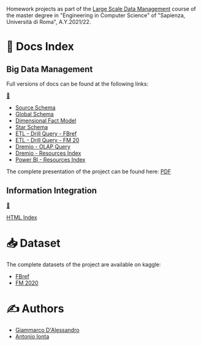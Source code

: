 Homework projects as part of the [Large Scale Data Management](http://www.diag.uniroma1.it/~lembo/teaching/LargeScaleDataManagement/) course of the master degree in "Engineering in Computer Science" of "Sapienza, Università di Roma", A.Y.2021/22.

# &#128196; Docs Index

## Big Data Management

Full versions of docs can be found at the following links:

[&#128194;](https://github.com/giamdalessandro/largeScaleDataManagement/blob/main/docs/Big%20Data%20Management/)

* [Source Schema](https://giamdalessandro.github.io/largeScaleDataManagement/Big%20Data%20Management/Source_Schema.html)
* [Global Schema](https://giamdalessandro.github.io/largeScaleDataManagement/Big%20Data%20Management/Global_Schema.html)
* [Dimensional Fact Model](https://giamdalessandro.github.io/largeScaleDataManagement/Big%20Data%20Management/Dimensional_Fact_Model.html)
* [Star Schema](https://giamdalessandro.github.io/largeScaleDataManagement/Big%20Data%20Management/Star_Schema.html)
* [ETL - Drill Query - FBref](https://github.com/giamdalessandro/largeScaleDataManagement/blob/main/docs/Big%20Data%20Management/Drill-Extraction_Query-FBref.sql)
* [ETL - Drill Query - FM 20](https://github.com/giamdalessandro/largeScaleDataManagement/blob/main/docs/Big%20Data%20Management/Drill-Extraction_Query-FM20.sql)
* [Dremio - OLAP Query](https://giamdalessandro.github.io/largeScaleDataManagement/Big%20Data%20Management/Dremio-OLAP_Query.html)
* [Dremio - Resources Index](https://giamdalessandro.github.io/largeScaleDataManagement/Big%20Data%20Management/Dremio-Res_Index.html)
* [Power BI - Resources Index](https://giamdalessandro.github.io/largeScaleDataManagement/Big%20Data%20Management/Power_BI-Res_Index.html)

The complete presentation of the project can be found here: [PDF](https://github.com/giamdalessandro/largeScaleDataManagement/blob/main/docs/Big%20Data%20Management/Presentation.pdf)

## Information Integration

[&#128194;](https://github.com/giamdalessandro/largeScaleDataManagement/blob/main/docs/Information%20Integration)

[HTML Index](https://giamdalessandro.github.io/largeScaleDataManagement/Information%20Integration/index.html)

# &#128229; Dataset

The complete datasets of the project are available on kaggle:

- [FBref](https://www.kaggle.com/biniyamyohannes/soccer-player-data-from-fbrefcom)
- [FM 2020](https://www.kaggle.com/ktyptorio/football-manager-2020)

# &#9997; Authors

* [Giammarco D'Alessandro](https://github.com/giamdalessandro)
* [Antonio Ionta](https://github.com/A-I-18)
